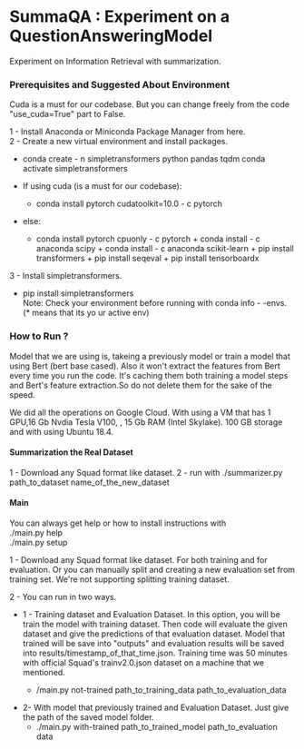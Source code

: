 # SummaQA : Experiment on a QuestionAnsweringModel

Experiment on Information Retrieval with summarization.

### Prerequisites and Suggested About Environment

Cuda is a must for our codebase. But you can change freely from the code "use_cuda=True" part to False.

1 - Install Anaconda or Miniconda Package Manager from here.  
2 - Create a new virtual environment and install packages.

- conda create - n simpletransformers python pandas tqdm
  conda activate simpletransformers
- If using cuda (is a must for our codebase):

  - conda install pytorch cudatoolkit=10.0 - c pytorch

- else:
  - conda install pytorch cpuonly - c pytorch + conda install - c anaconda scipy + conda install - c anaconda scikit-learn + pip install transformers + pip install seqeval + pip install tensorboardx

3 - Install simpletransformers.

- pip install simpletransformers  
  Note: Check your environment before running with conda info - -envs. (\* means that its yo
  ur active env)

### How to Run ?

Model that we are using is, takeing a previously model or train a model that using Bert (bert base cased). Also it won't extract the features from Bert every time you run the code. It's caching them both training a model steps and Bert's feature extraction.So do not delete them for the sake of the speed.

We did all the operations on Google Cloud. With using a VM that has 1 GPU,16 Gb Nvdia Tesla V100, , 15 Gb RAM (Intel Skylake). 100 GB storage and with using Ubuntu 18.4.

#### Summarization the Real Dataset

1 - Download any Squad format like dataset.
2 - run with ./summarizer.py path_to_dataset name_of_the_new_dataset

#### Main

You can always get help or how to install instructions with  
./main.py help  
./main.py setup

1 - Download any Squad format like dataset. For both training and for evaluation. Or you can manually split and creating a new evaluation set from training set. We're not supporting splitting training dataset.

2 - You can run in two ways.

- 1 - Training dataset and Evaluation Dataset. In this option, you will be train the model with training dataset. Then code will evaluate the given dataset and give the predictions of that evaluation dataset. Model that trained will be save into "outputs" and evaluation results will be saved into results/timestamp_of_that_time.json. Training time was 50 minutes with official Squad's trainv2.0.json dataset on a machine that we mentioned.

  - /main.py not-trained path_to_training_data path_to_evaluation_data

* 2- With model that previously trained and Evaluation Dataset. Just give the path of the saved model folder.
  - ./main.py with-trained path_to_trained_model path_to_evaluation data
